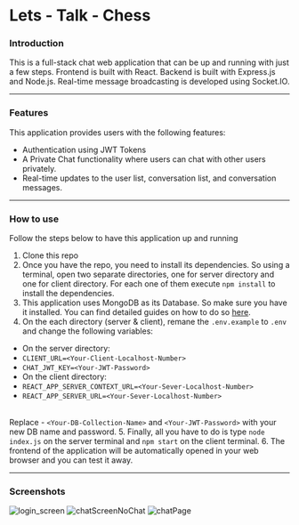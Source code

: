 # Lets - Talk - Chess

### Introduction
This is a full-stack chat web application that can be up and running with just a few steps. 
Frontend is built with React. 
Backend is built with Express.js and Node.js. Real-time message broadcasting is developed using Socket.IO.
___

### Features
This application provides users with the following features:

- Authentication using JWT Tokens
- A Private Chat functionality where users can chat with other users privately.
- Real-time updates to the user list, conversation list, and conversation messages.
___

### How to use
Follow the steps below to have this application up and running 

1. Clone this repo
2. Once you have the repo, you need to install its dependencies. 
So using a terminal, open two separate directories, one for server directory and one for client directory. 
For each one of them execute ```npm install``` to install the dependencies.
3. This application uses MongoDB as its Database. So make sure you have it installed. 
You can find detailed guides on how to do so [here](https://docs.mongodb.com/manual/administration/install-community/).
4. On the each directory (server & client), remane the ```.env.example``` to ```.env``` and change the following variables:
- On the server directory:
- ```CLIENT_URL=<Your-Client-Localhost-Number>```
- ```CHAT_JWT_KEY=<Your-JWT-Password>```
- On the client directory:
- ```REACT_APP_SERVER_CONTEXT_URL=<Your-Sever-Localhost-Number>```
- ```REACT_APP_SERVER_URL=<Your-Sever-Localhost-Number>```

<br/>Replace - ```<Your-DB-Collection-Name>``` and ```<Your-JWT-Password>``` with your new DB name and password.
5. Finally, all you have to do is type ```node index.js``` on the server terminal and ```npm start``` on the client terminal. 
6. The frontend of the application will be automatically opened in your web browser and you can test it away.
___

### Screenshots
![login_screen](https://user-images.githubusercontent.com/82472117/125211065-57c96200-e2ac-11eb-941e-e86a693e8f95.PNG)
![chatScreenNoChat](https://user-images.githubusercontent.com/82472117/126360463-9b96450d-4f13-4902-94d8-5856e6a9bcfb.PNG)
![chatPage](https://user-images.githubusercontent.com/82472117/126360481-53687879-569e-4067-baab-5695cab4659c.PNG)
